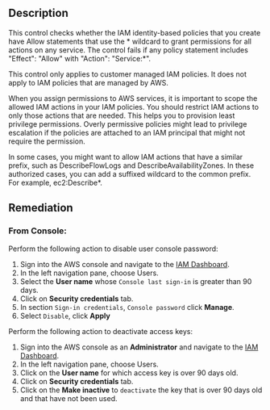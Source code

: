 ## Description

This control checks whether the IAM identity-based policies that you create have Allow statements that use the * wildcard to grant permissions for all actions on any service. The control fails if any policy statement includes "Effect": "Allow" with "Action": "Service:*".

This control only applies to customer managed IAM policies. It does not apply to IAM policies that are managed by AWS.

When you assign permissions to AWS services, it is important to scope the allowed IAM actions in your IAM policies. You should restrict IAM actions to only those actions that are needed. This helps you to provision least privilege permissions. Overly permissive policies might lead to privilege escalation if the policies are attached to an IAM principal that might not require the permission.

In some cases, you might want to allow IAM actions that have a similar prefix, such as DescribeFlowLogs and DescribeAvailabilityZones. In these authorized cases, you can add a suffixed wildcard to the common prefix. For example, ec2:Describe*.

## Remediation

### From Console:

Perform the following action to disable user console password:

1. Sign into the AWS console and navigate to the [IAM Dashboard](https://console.aws.amazon.com/iam/home#/home).
2. In the left navigation pane, choose Users.
3. Select the **User name** whose `Console last sign-in` is greater than 90 days.
4. Click on **Security credentials** tab.
5. In section `Sign-in credentials`, `Console password` click **Manage**.
6. Select `Disable`, click **Apply**

Perform the following action to deactivate access keys:

1. Sign into the AWS console as an **Administrator** and navigate to the [IAM Dashboard](https://console.aws.amazon.com/iam/home#/home).
2. In the left navigation pane, choose Users.
3. Click on the **User name** for which access key is over 90 days old.
4. Click on **Security credentials** tab.
5. Click on the **Make inactive** to `deactivate` the key that is over 90 days old and that have not been used.